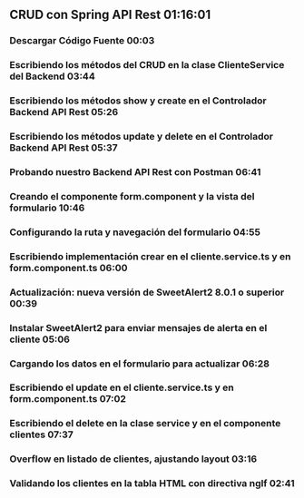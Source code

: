 ## CRUD con Spring API Rest 01:16:01

### Descargar Código Fuente 00:03

### Escribiendo los métodos del CRUD en la clase ClienteService del Backend 03:44

### Escribiendo los métodos show y create en el Controlador Backend API Rest 05:26

### Escribiendo los métodos update y delete en el Controlador Backend API Rest 05:37

### Probando nuestro Backend API Rest con Postman 06:41

### Creando el componente form.component y la vista del formulario 10:46

### Configurando la ruta y navegación del formulario 04:55

### Escribiendo implementación crear en el cliente.service.ts y en form.component.ts 06:00

### Actualización: nueva versión de SweetAlert2 8.0.1 o superior 00:39

### Instalar SweetAlert2 para enviar mensajes de alerta en el cliente 05:06

### Cargando los datos en el formulario para actualizar 06:28

### Escribiendo el update en el cliente.service.ts y en form.component.ts 07:02

### Escribiendo el delete en la clase service y en el componente clientes 07:37

### Overflow en listado de clientes, ajustando layout 03:16

### Validando los clientes en la tabla HTML con directiva ngIf 02:41

